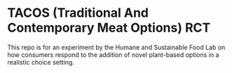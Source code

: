 # TACOS (Traditional And Contemporary Meat Options) RCT

This repo is for an experiment by the Humane and Sustainable Food Lab on how consumers respond to the addition of novel plant-based options in a realistic choice setting. 

